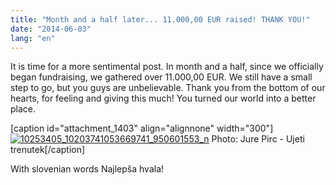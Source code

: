 ```yaml
---
title: "Month and a half later... 11.000,00 EUR raised! THANK YOU!"
date: "2014-06-03"
lang: "en"
---
```


It is time for a more sentimental post. In month and a half, since we officially began fundraising, we gathered over 11.000,00 EUR. We still have a small step to go, but you guys are unbelievable. Thank you from the bottom of our hearts, for feeling and giving this much! You turned our world into a better place.

\[caption id="attachment\_1403" align="alignnone" width="300"\][![10253405_10203741053669741_950601553_n](images/10253405_10203741053669741_950601553_n-300x199.jpg)](http://gremovmongolijo.com/wp-content/uploads/2014/06/10253405_10203741053669741_950601553_n.jpg) Photo: Jure Pirc - Ujeti trenutek\[/caption\]

With slovenian words Najlepša hvala!
